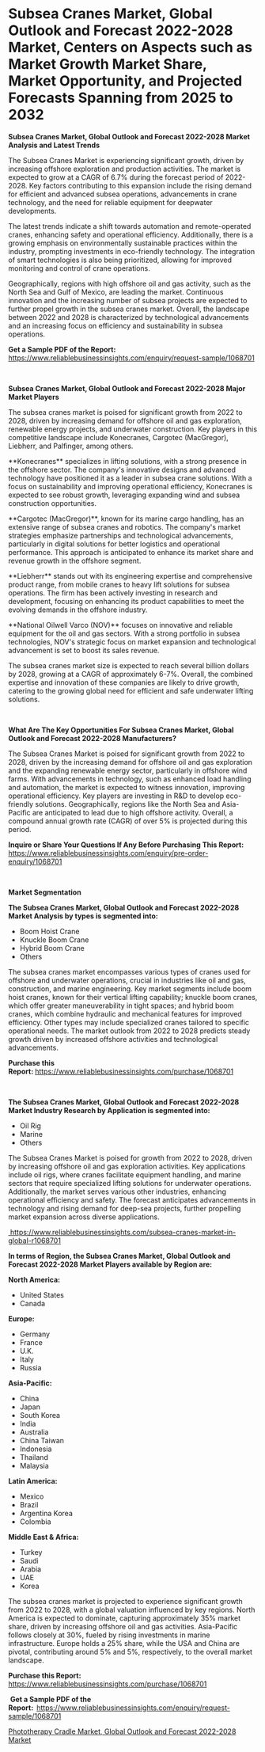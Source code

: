 <p><h1>Subsea Cranes Market, Global Outlook and Forecast 2022-2028 Market, Centers on Aspects such as Market Growth Market Share, Market Opportunity, and Projected Forecasts Spanning from 2025 to 2032</h1></p><p><strong>Subsea Cranes Market, Global Outlook and Forecast 2022-2028 Market Analysis and Latest Trends</strong></p>
<p><p>The Subsea Cranes Market is experiencing significant growth, driven by increasing offshore exploration and production activities. The market is expected to grow at a CAGR of 6.7% during the forecast period of 2022-2028. Key factors contributing to this expansion include the rising demand for efficient and advanced subsea operations, advancements in crane technology, and the need for reliable equipment for deepwater developments.</p><p>The latest trends indicate a shift towards automation and remote-operated cranes, enhancing safety and operational efficiency. Additionally, there is a growing emphasis on environmentally sustainable practices within the industry, prompting investments in eco-friendly technology. The integration of smart technologies is also being prioritized, allowing for improved monitoring and control of crane operations.</p><p>Geographically, regions with high offshore oil and gas activity, such as the North Sea and Gulf of Mexico, are leading the market. Continuous innovation and the increasing number of subsea projects are expected to further propel growth in the subsea cranes market. Overall, the landscape between 2022 and 2028 is characterized by technological advancements and an increasing focus on efficiency and sustainability in subsea operations.</p></p>
<p><strong>Get a Sample PDF of the Report:&nbsp;</strong> <a href="https://www.reliablebusinessinsights.com/enquiry/request-sample/1068701?utm_campaign=2287&utm_medium=2&utm_source=Github&utm_content=ia&utm_term=21032025&utm_id=subsea-cranes-market-global-outlook-and-forecast-2022-2028">https://www.reliablebusinessinsights.com/enquiry/request-sample/1068701</a></p>
<p>&nbsp;</p>
<p><strong>Subsea Cranes Market, Global Outlook and Forecast 2022-2028 Major Market Players</strong></p>
<p><p>The subsea cranes market is poised for significant growth from 2022 to 2028, driven by increasing demand for offshore oil and gas exploration, renewable energy projects, and underwater construction. Key players in this competitive landscape include Konecranes, Cargotec (MacGregor), Liebherr, and Palfinger, among others.</p><p>**Konecranes** specializes in lifting solutions, with a strong presence in the offshore sector. The company's innovative designs and advanced technology have positioned it as a leader in subsea crane solutions. With a focus on sustainability and improving operational efficiency, Konecranes is expected to see robust growth, leveraging expanding wind and subsea construction opportunities.</p><p>**Cargotec (MacGregor)**, known for its marine cargo handling, has an extensive range of subsea cranes and robotics. The company's market strategies emphasize partnerships and technological advancements, particularly in digital solutions for better logistics and operational performance. This approach is anticipated to enhance its market share and revenue growth in the offshore segment.</p><p>**Liebherr** stands out with its engineering expertise and comprehensive product range, from mobile cranes to heavy lift solutions for subsea operations. The firm has been actively investing in research and development, focusing on enhancing its product capabilities to meet the evolving demands in the offshore industry.</p><p>**National Oilwell Varco (NOV)** focuses on innovative and reliable equipment for the oil and gas sectors. With a strong portfolio in subsea technologies, NOV's strategic focus on market expansion and technological advancement is set to boost its sales revenue.</p><p>The subsea cranes market size is expected to reach several billion dollars by 2028, growing at a CAGR of approximately 6-7%. Overall, the combined expertise and innovation of these companies are likely to drive growth, catering to the growing global need for efficient and safe underwater lifting solutions.</p></p>
<p>&nbsp;</p>
<p><strong>What Are The Key Opportunities For Subsea Cranes Market, Global Outlook and Forecast 2022-2028 Manufacturers?</strong></p>
<p><p>The Subsea Cranes Market is poised for significant growth from 2022 to 2028, driven by the increasing demand for offshore oil and gas exploration and the expanding renewable energy sector, particularly in offshore wind farms. With advancements in technology, such as enhanced load handling and automation, the market is expected to witness innovation, improving operational efficiency. Key players are investing in R&D to develop eco-friendly solutions. Geographically, regions like the North Sea and Asia-Pacific are anticipated to lead due to high offshore activity. Overall, a compound annual growth rate (CAGR) of over 5% is projected during this period.</p></p>
<p><strong>Inquire or Share Your Questions If Any Before Purchasing This Report:</strong> <a href="https://www.reliablebusinessinsights.com/enquiry/pre-order-enquiry/1068701?utm_campaign=2287&utm_medium=2&utm_source=Github&utm_content=ia&utm_term=21032025&utm_id=subsea-cranes-market-global-outlook-and-forecast-2022-2028">https://www.reliablebusinessinsights.com/enquiry/pre-order-enquiry/1068701</a></p>
<p>&nbsp;</p>
<p><strong>Market Segmentation</strong></p>
<p><strong>The Subsea Cranes Market, Global Outlook and Forecast 2022-2028 Market Analysis by types is segmented into:</strong></p>
<p><ul><li>Boom Hoist Crane</li><li>Knuckle Boom Crane</li><li>Hybrid Boom Crane</li><li>Others</li></ul></p>
<p><p>The subsea cranes market encompasses various types of cranes used for offshore and underwater operations, crucial in industries like oil and gas, construction, and marine engineering. Key market segments include boom hoist cranes, known for their vertical lifting capability; knuckle boom cranes, which offer greater maneuverability in tight spaces; and hybrid boom cranes, which combine hydraulic and mechanical features for improved efficiency. Other types may include specialized cranes tailored to specific operational needs. The market outlook from 2022 to 2028 predicts steady growth driven by increased offshore activities and technological advancements.</p></p>
<p><strong>Purchase this Report:&nbsp;</strong><a href="https://www.reliablebusinessinsights.com/purchase/1068701?utm_campaign=2287&utm_medium=2&utm_source=Github&utm_content=ia&utm_term=21032025&utm_id=subsea-cranes-market-global-outlook-and-forecast-2022-2028">https://www.reliablebusinessinsights.com/purchase/1068701</a></p>
<p>&nbsp;</p>
<p><strong>The Subsea Cranes Market, Global Outlook and Forecast 2022-2028 Market Industry Research by Application is segmented into:</strong></p>
<p><ul><li>Oil Rig</li><li>Marine</li><li>Others</li></ul></p>
<p><p>The Subsea Cranes Market is poised for growth from 2022 to 2028, driven by increasing offshore oil and gas exploration activities. Key applications include oil rigs, where cranes facilitate equipment handling, and marine sectors that require specialized lifting solutions for underwater operations. Additionally, the market serves various other industries, enhancing operational efficiency and safety. The forecast anticipates advancements in technology and rising demand for deep-sea projects, further propelling market expansion across diverse applications.</p></p>
<p><a href="https://www.reliablebusinessinsights.com/subsea-cranes-market-in-global-r1068701?utm_campaign=2287&utm_medium=2&utm_source=Github&utm_content=ia&utm_term=21032025&utm_id=subsea-cranes-market-global-outlook-and-forecast-2022-2028">&nbsp;https://www.reliablebusinessinsights.com/subsea-cranes-market-in-global-r1068701</a></p>
<p><strong>In terms of Region, the Subsea Cranes Market, Global Outlook and Forecast 2022-2028 Market Players available by Region are:</strong></p>
<p>
    <p> <strong> North America: </strong>
        <ul>
            <li>United States</li>
            <li>Canada</li>
        </ul>
        </p> 
    <p> <strong> Europe: </strong>
        <ul>
            <li>Germany</li>
            <li>France</li>
            <li>U.K.</li>
            <li>Italy</li>
            <li>Russia</li>
        </ul>
        </p> 
    <p> <strong> Asia-Pacific: </strong>
        <ul>
            <li>China</li>
            <li>Japan</li>
            <li>South Korea</li>
            <li>India</li>
            <li>Australia</li>
            <li>China Taiwan</li>
            <li>Indonesia</li>
            <li>Thailand</li>
            <li>Malaysia</li>
        </ul>
        </p> 
    <p> <strong> Latin America: </strong>
        <ul>
            <li>Mexico</li>
            <li>Brazil</li>
            <li>Argentina Korea</li>
            <li>Colombia</li>
        </ul>
        </p> 
    <p> <strong> Middle East & Africa: </strong>
        <ul>
            <li>Turkey</li>
            <li>Saudi</li>
            <li>Arabia</li>
            <li>UAE</li>
            <li>Korea</li>
        </ul>
    </p>
    </p>
<p><p>The subsea cranes market is projected to experience significant growth from 2022 to 2028, with a global valuation influenced by key regions. North America is expected to dominate, capturing approximately 35% market share, driven by increasing offshore oil and gas activities. Asia-Pacific follows closely at 30%, fueled by rising investments in marine infrastructure. Europe holds a 25% share, while the USA and China are pivotal, contributing around 5% and 5%, respectively, to the overall market landscape.</p></p>
<p><strong>Purchase this Report: </strong><a href="https://www.reliablebusinessinsights.com/purchase/1068701?utm_campaign=2287&utm_medium=2&utm_source=Github&utm_content=ia&utm_term=21032025&utm_id=subsea-cranes-market-global-outlook-and-forecast-2022-2028">https://www.reliablebusinessinsights.com/purchase/1068701</a></p>
<p>&nbsp;<strong>Get a Sample PDF of the Report:&nbsp;&nbsp;</strong><a href="https://www.reliablebusinessinsights.com/enquiry/request-sample/1068701?utm_campaign=2287&utm_medium=2&utm_source=Github&utm_content=ia&utm_term=21032025&utm_id=subsea-cranes-market-global-outlook-and-forecast-2022-2028">https://www.reliablebusinessinsights.com/enquiry/request-sample/1068701</a></p>
<p><strong></strong></p>
<p><p><a href="https://github.com/ziogaskangui96/Market-Research-Report-List-1/blob/main/phototherapy-cradle-market-global-outlook-and-forecast-2022-2028-market.md?utm_campaign=2287&utm_medium=2&utm_source=Github&utm_content=ia&utm_term=21032025&utm_id=subsea-cranes-market-global-outlook-and-forecast-2022-2028">Phototherapy Cradle Market, Global Outlook and Forecast 2022-2028 Market</a></p></p>